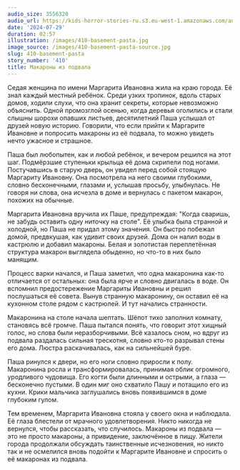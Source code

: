 ```yaml
---
audio_size: 3556320
audio_url: https://kids-horror-stories-ru.s3.eu-west-1.amazonaws.com/audio/410-basement-pasta.mp3
date: '2024-07-29'
duration: 02:57
illustration: /images/410-basement-pasta.jpg
image_source: /images/410-basement-pasta-source.jpg
slug: 410-basement-pasta
story_number: '410'
title: Макароны из подвала
---
```


Седая женщина по имени Маргарита Ивановна жила на краю города. Её знал каждый местный ребёнок. Среди узких тропинок, вдоль старых домов, ходили слухи, что она хранит секреты, которые невозможно объяснить. Одной промозглой осенью, когда деревья оголились и стали слышны шорохи опавших листьев, десятилетний Паша услышал от друзей новую историю. Говорили, что если прийти к Маргарите Ивановне и попросить макароны из её подвала, то можно увидеть нечто ужасное и страшное.

Паша был любопытен, как и любой ребёнок, и вечером решился на этот шаг. Подмёрзшие ступеньки крыльца её дома скрипели под ногами. Постучавшись в старую дверь, он увидел перед собой стоящую Маргариту Ивановну. Она посмотрела на него своими глубокими, словно бесконечными, глазами и, услышав просьбу, улыбнулась. Не говоря ни слова, она исчезла в доме и вернулась с пакетом макарон, похожих на обычные.

Маргарита Ивановна вручила их Паше, предупреждая: "Когда сваришь, не забудь оставить одну ниточку на столе". Её улыбка была странной и холодной, но Паша не придал этому значения. Он быстро побежал домой, предвкушая, как удивит своих друзей. Дома он налил воды в кастрюлю и добавил макароны. Белая и золотистая переплетённая структура макарон выглядела обыденно, но что-то в них было манящим.

Процесс варки начался, и Паша заметил, что одна макаронина как-то отличается от остальных: она была ярче и словно двигалась в воде. Он вспомнил предостережение Маргариты Ивановны и решил послушаться её совета. Вынув странную макаронину, он оставил её на кухонном столе рядом с кастрюлей. И тут начались странности.

Макаронина на столе начала шептать. Шёпот тихо заполнил комнату, становясь всё громче. Паша пытался понять, что говорит этот хищный голос, но слова были неразборчивыми. Всё казалось сном, но вдруг из подвала раздалась сильная трескотня, словно кто-то разрывал стены его дома. Люстра раскачивалась, как на сильнейшей буре.

Паша ринулся к двери, но его ноги словно приросли к полу. Макаронина росла и трансформировалась, принимая облик огромного, уродливого чудовища. Его когти были длинными и острыми, а глаза — бесконечно пустыми. В один миг оно схватило Пашу и потащило его из кухни. Крики мальчика заглушались вновь появившимся в доме глубоким гулом.

Тем временем, Маргарита Ивановна стояла у своего окна и наблюдала. Её глаза блестели от мрачного удовлетворения. Никто никогда не вернулся, чтобы рассказать, что случилось. Макароны из подвала — это не просто макароны, а привидение, заключённое в пищу. Жители города продолжали обсуждать таинственные исчезновения, но никто так и не осмелился вновь подойти к Маргарите Ивановне и спросить о её макаронах из подвала.